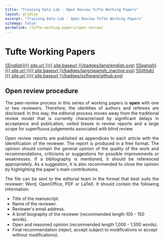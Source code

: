 ```yaml
---
title: "Training Data Lab - Open Review Tufte Working Papers"
layout: gridlay
excerpt: "Training Data Lab - Open Review Tufte Working Papers"
sitemap: false
permalink: /tufte-working-papers/open-review/
---
```


# Tufte Working Papers

[![English]({{ site.url }}{{ site.baseurl }}/badges/lang/english.svg)](https://training-datalab.com/tufte-working-papers/open-review/) [![Spanish]({{ site.url }}{{ site.baseurl }}/badges/lang/spanish_inactive.svg)](https://training-datalab.com/tufte-working-papers/open-review-spanish/) [![GitHub]({{ site.url }}{{ site.baseurl }}/badges/software/github.svg)](https://github.com/training-datalab/tufte-working-papers)

## Open review procedure

<p align=" justify">The peer-review process in this series of working papers is <strong>open</strong> with one or two reviewers. Therefore, the identities of authors and referees are disclosed. In this way, the editorial process moves away from the traditional review model that is currently characterised by significant delays in acceptance and publication, veiled biases in review reports and a large scope for superfluous judgements associated with blind review.</p>

<p align=" justify">Open review reports are published as appendices to each article with the identification of the reviewer. The report is produced in a free format. The opinion should contain the general opinion of the quality of the work and recommendations, criticisms or suggestions for possible improvements or weaknesses. If a bibliography is mentioned, it should be referenced appropriately. As a suggestion, it is also recommended to close the opinion by highlighting the paper's main contributions.</p>

<p align=" justify">The file can be sent to the editorial team in the format that best suits the reviewer: Word, OpenOffice, PDF or LaTeX. It should contain the following information:</p>

- Title of the manuscript.
- Name of the reviewer.
- Reviewer's email address.
- A brief biography of the reviewer (recommended length 100 - 150 words).
- Open and reasoned opinion (recommended length 1,000 - 1,500 words).
- Final recommendation (reject, accept subject to modifications or accept without modifications).
<br />
